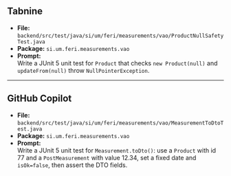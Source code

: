 ## Tabnine
- **File:** `backend/src/test/java/si/um/feri/measurements/vao/ProductNullSafetyTest.java`
- **Package:** `si.um.feri.measurements.vao`
- **Prompt:**  
  Write a JUnit 5 unit test for `Product` that checks `new Product(null)` and `updateFrom(null)` throw `NullPointerException`.

---

## GitHub Copilot
- **File:** `backend/src/test/java/si/um/feri/measurements/vao/MeasurementToDtoTest.java`
- **Package:** `si.um.feri.measurements.vao`
- **Prompt:**  
  Write a JUnit 5 unit test for `Measurement.toDto()`: use a `Product` with id 77 and a `PostMeasurement` with value 12.34, set a fixed date and `isOk=false`, then assert the DTO fields.
